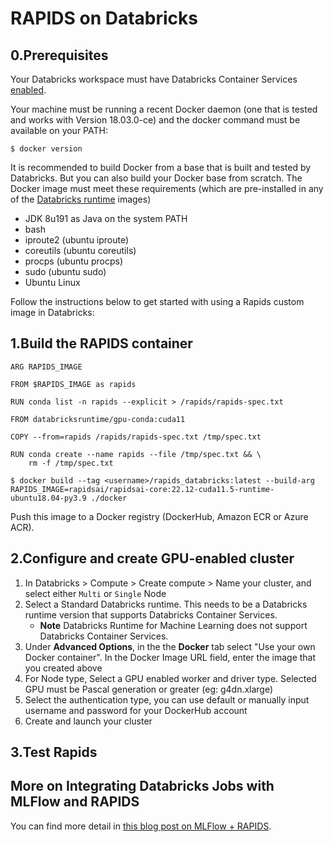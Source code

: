 # RAPIDS on Databricks

## 0.Prerequisites

Your Databricks workspace must have Databricks Container Services [enabled](https://docs.databricks.com/administration-guide/clusters/container-services.html).

Your machine must be running a recent Docker daemon (one that is tested and works with Version 18.03.0-ce) and the docker command must be available on your PATH:

```console
$ docker version
```

It is recommended to build Docker from a base that is built and tested by Databricks. But you can also build your Docker base from scratch. The Docker image must meet these requirements (which are pre-installed in any of the [Databricks runtime](https://hub.docker.com/u/databricksruntime) images)

- JDK 8u191 as Java on the system PATH
- bash
- iproute2 (ubuntu iproute)
- coreutils (ubuntu coreutils)
- procps (ubuntu procps)
- sudo (ubuntu sudo)
- Ubuntu Linux

Follow the instructions below to get started with using a Rapids custom image in Databricks:

## 1.Build the RAPIDS container

```console
ARG RAPIDS_IMAGE

FROM $RAPIDS_IMAGE as rapids

RUN conda list -n rapids --explicit > /rapids/rapids-spec.txt

FROM databricksruntime/gpu-conda:cuda11

COPY --from=rapids /rapids/rapids-spec.txt /tmp/spec.txt

RUN conda create --name rapids --file /tmp/spec.txt && \
    rm -f /tmp/spec.txt
```

```console
$ docker build --tag <username>/rapids_databricks:latest --build-arg RAPIDS_IMAGE=rapidsai/rapidsai-core:22.12-cuda11.5-runtime-ubuntu18.04-py3.9 ./docker
```

Push this image to a Docker registry (DockerHub, Amazon ECR or Azure ACR).

## 2.Configure and create GPU-enabled cluster

1. In Databricks > Compute > Create compute > Name your cluster, and select either `Multi` or `Single` Node
2. Select a Standard Databricks runtime. This needs to be a Databricks runtime version that supports Databricks Container Services.
   - **Note** Databricks Runtime for Machine Learning does not support Databricks Container Services.
3. Under **Advanced Options**, in the the **Docker** tab select "Use your own Docker container". In the Docker Image URL field, enter the image that you created above
4. For Node type, Select a GPU enabled worker and driver type. Selected GPU must be Pascal generation or greater (eg: g4dn.xlarge)
5. Select the authentication type, you can use default or manually input username and password for your DockerHub account
6. Create and launch your cluster

## 3.Test Rapids

## More on Integrating Databricks Jobs with MLFlow and RAPIDS

You can find more detail in [this blog post on MLFlow + RAPIDS](https://medium.com/rapids-ai/managing-and-deploying-high-performance-machine-learning-models-on-gpus-with-rapids-and-mlflow-753b6fcaf75a).
